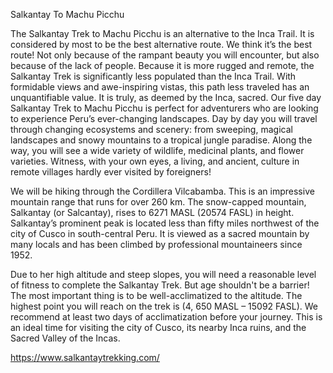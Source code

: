 Salkantay To Machu Picchu

The Salkantay Trek to Machu Picchu is an alternative to the Inca Trail. It is considered by most to be the best alternative route. We think it’s the best route! Not only because of the rampant beauty you will encounter, but also because of the lack of people. Because it is more rugged and remote, the Salkantay Trek is significantly less populated than the Inca Trail. With formidable views and awe-inspiring vistas, this path less traveled has an unquantifiable value. It is truly, as deemed by the Inca, sacred.
Our five day Salkantay Trek to Machu Picchu is perfect for adventurers who are looking to experience Peru’s ever-changing landscapes. Day by day you will travel through changing ecosystems and scenery: from sweeping, magical landscapes and snowy mountains to a tropical jungle paradise. Along the way, you will see a wide variety of wildlife, medicinal plants, and flower varieties. Witness, with your own eyes, a living, and ancient, culture in remote villages hardly ever visited by foreigners!

We will be hiking through the Cordillera Vilcabamba. This is an impressive mountain range that runs for over 260 km. The snow-capped mountain, Salkantay (or Salcantay), rises to 6271 MASL (20574 FASL) in height. Salkantay’s prominent peak is located less than fifty miles northwest of the city of Cusco in south-central Peru. It is viewed as a sacred mountain by many locals and has been climbed by professional mountaineers since 1952.

Due to her high altitude and steep slopes, you will need a reasonable level of fitness to complete the Salkantay Trek. But age shouldn't be a barrier! The most important thing is to be well-acclimatized to the altitude. The highest point you will reach on the trek is (4, 650 MASL – 15092 FASL). We recommend at least two days of acclimatization before your journey. This is an ideal time for visiting the city of Cusco, its nearby Inca ruins, and the Sacred Valley of the Incas.

https://www.salkantaytrekking.com/
